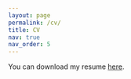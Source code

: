 ```yaml
---
layout: page
permalink: /cv/
title: CV
nav: true
nav_order: 5
---
```


You can download my resume [here](https://mega.nz/file/RKkD0axA#TMzPmPNqFKDN1nmRfm-7s2-TgZ01O9icXkiQRN1iyQM).